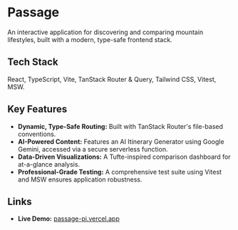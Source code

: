 # Passage

An interactive application for discovering and comparing mountain lifestyles, built with a modern, type-safe frontend stack.

## Tech Stack

React, TypeScript, Vite, TanStack Router & Query, Tailwind CSS, Vitest, MSW.

## Key Features

- **Dynamic, Type-Safe Routing:** Built with TanStack Router's file-based conventions.
- **AI-Powered Content:** Features an AI Itinerary Generator using Google Gemini, accessed via a secure serverless function.
- **Data-Driven Visualizations:** A Tufte-inspired comparison dashboard for at-a-glance analysis.
- **Professional-Grade Testing:** A comprehensive test suite using Vitest and MSW ensures application robustness.

## Links

- **Live Demo:** [passage-pi.vercel.app](https://passage-pi.vercel.app/)
